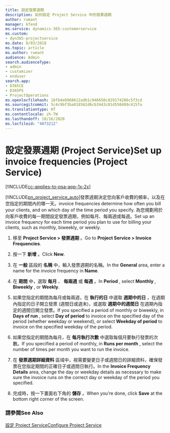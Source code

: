 ```yaml
---
title: 設定發票週期
description: 如何設定 Project Service 中的發票週期
author: rumant
manager: kfend
ms.service: dynamics-365-customerservice
ms.custom:
- dyn365-projectservice
ms.date: 8/03/2018
ms.topic: article
ms.author: rumant
audience: Admin
search.audienceType:
- admin
- customizer
- enduser
search.app:
- D365CE
- D365PS
- ProjectOperations
ms.openlocfilehash: 18fb4e6968612adb1c946650c829174286c5f3cd
ms.sourcegitcommit: 5c4c9bf3ba018562d6cb3443c01d550489c415fa
ms.translationtype: HT
ms.contentlocale: zh-TW
ms.lasthandoff: 10/16/2020
ms.locfileid: "4073212"
---
```

# <a name="set-up-invoice-frequencies-project-service"></a><span data-ttu-id="8aab3-103">設定發票週期 (Project Service)</span><span class="sxs-lookup"><span data-stu-id="8aab3-103">Set up invoice frequencies (Project Service)</span></span>

[!INCLUDE[cc-applies-to-psa-app-1x-2x](../includes/cc-applies-to-psa-app-1x-2x.md)]

[!INCLUDE[pn_project_service_auto](../includes/pn-project-service-auto.md)]<span data-ttu-id="8aab3-104">發票週期決定您向客戶收費的頻率，以及在您指定的期間內的哪一天。</span><span class="sxs-lookup"><span data-stu-id="8aab3-104">invoice frequencies determine how often you bill your clients, and on which day of the time period you specify.</span></span> <span data-ttu-id="8aab3-105">為您規劃用於向客戶收費的每一期間設定發票週期，例如每月、每兩週或每週。</span><span class="sxs-lookup"><span data-stu-id="8aab3-105">Set up an invoice frequency for each time period you plan to use for billing your clients, such as monthly, biweekly, or weekly.</span></span>  
  
1.  <span data-ttu-id="8aab3-106">移至 **Project Service > 發票週期** 。</span><span class="sxs-lookup"><span data-stu-id="8aab3-106">Go to **Project Service > Invoice Frequencies**.</span></span>  
  
2.  <span data-ttu-id="8aab3-107">按一下 **新增** 。</span><span class="sxs-lookup"><span data-stu-id="8aab3-107">Click **New**.</span></span>  
  
3.  <span data-ttu-id="8aab3-108">在 **一般** 區段的 **名稱** 中，輸入發票週期的名稱。</span><span class="sxs-lookup"><span data-stu-id="8aab3-108">In the **General** area, enter a name for the invoice frequency in **Name**.</span></span>  
  
4.  <span data-ttu-id="8aab3-109">在 **期間** 中，選取 **每月** 、 **每兩週** 或 **每週** 。</span><span class="sxs-lookup"><span data-stu-id="8aab3-109">In **Period** , select **Monthly** , **Biweekly** , or **Weekly**.</span></span>  
  
5.  <span data-ttu-id="8aab3-110">如果您指定的期間為每月或每兩週，在 **執行的日** 中選取 **週期中的日** ，在週期內指定的日子開立發票 (週間日或週末)，或選取 **週期中的週間日** 在週期內指定的週間日開立發票。</span><span class="sxs-lookup"><span data-stu-id="8aab3-110">If you specified a period of monthly or biweekly, in **Days of run** , select **Day of period** to invoice on the specified day of the period (whether weekday or weekend), or select **Weekday of period** to invoice on the specified weekday of the period.</span></span>  
  
6.  <span data-ttu-id="8aab3-111">如果您指定的期間為每月，在 **每月執行次數** 中選取每個月要執行發票的次數。</span><span class="sxs-lookup"><span data-stu-id="8aab3-111">If you specified a period of monthly, in **Runs per month** , select the number of times per month you want to run the invoice.</span></span>  
  
7.  <span data-ttu-id="8aab3-112">在 **發票週期詳細資料** 區域中，視需要變更日子或週間日的詳細資料，確保發票在您指定期間的正確日子或週間日執行。</span><span class="sxs-lookup"><span data-stu-id="8aab3-112">In the **Invoice Frequency Details** area, change the day or weekday details as necessary to make sure the invoice runs on the correct day or weekday of the period you specified.</span></span>  
  
8.  <span data-ttu-id="8aab3-113">完成時，按一下畫面右下角的 **儲存** 。</span><span class="sxs-lookup"><span data-stu-id="8aab3-113">When you’re done, click **Save** at the bottom right corner of the screen.</span></span>  
  
### <a name="see-also"></a><span data-ttu-id="8aab3-114">請參閱</span><span class="sxs-lookup"><span data-stu-id="8aab3-114">See Also</span></span>  
 [<span data-ttu-id="8aab3-115">設定 Project Service</span><span class="sxs-lookup"><span data-stu-id="8aab3-115">Configure Project Service</span></span>](../psa/configure.md)
